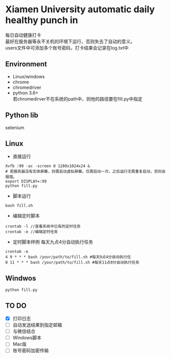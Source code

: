 # Xiamen University automatic daily healthy punch in 
每日自动健康打卡<br>
最好在服务器等永不关机的环境下运行，否则失去了自动的意义。<br>
users文件中可添加多个账号密码，打卡结果会记录在log.txt中

## Environment
* Linux/windows <br>
* chrome <br>
* chromedriver <br>
* python 3.6+ <br>
若chromedirver不在系统的path中，则他的路径要在fill.py中指定

## Python lib
selenium

## Linux
* 直接运行
```
Xvfb :99 -ac -screen 0 1280x1024x24 & 
# 若服务器没有实体屏幕，则需启动虚拟屏幕。仅需启动一次，之后运行无需重复启动，否则会报错。
export DISPLAY=:99
python fill.py
```

* 脚本运行
```
bash fill.sh 
```

* 编辑定时脚本
```
crontab -l //查看系统中已有的定时任务
crontab -e //编辑定时任务
```

* 定时脚本样例 每天九点4分自动执行任务
```
crontab -e
4 9 * * * bash /your/path/to/fill.sh #每天9点4分自动执行任
0 11 * * * bash /your/path/to/fill.sh #每天11点0分自动执行任务
```

## Windwos
```
python fill.py
```
## TO DO
- [x] 打印日志 <br>
- [ ] 自动发送结果到指定邮箱 <br>
- [ ] 与微信结合<br>
- [ ] Windows脚本<br>
- [ ] Mac版<br>
- [ ] 账号密码加密传输<br>